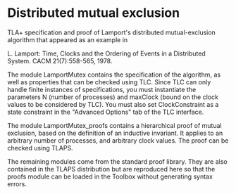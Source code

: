 # Distributed mutual exclusion
TLA+ specification and proof of Lamport's distributed mutual-exclusion
algorithm that appeared as an example in

L. Lamport:  Time, Clocks and the Ordering of Events in a Distributed
System. CACM 21(7):558-565, 1978.

The module LamportMutex contains the specification of the algorithm,
as well as properties that can be checked using TLC. Since TLC can only
handle finite instances of specifications, you must instantiate the
parameters N (number of processes) and maxClock (bound on the clock
values to be considered by TLC). You must also set ClockConstraint as
a state constraint in the "Advanced Options" tab of the TLC interface.

The module LamportMutex_proofs contains a hierarchical proof of mutual
exclusion, based on the definition of an inductive invariant. It applies
to an arbitrary number of processes, and arbitrary clock values. 
The proof can be checked using TLAPS.

The remaining modules come from the standard proof library. They are
also contained in the TLAPS distribution but are reproduced here so that
the proofs module can be loaded in the Toolbox without generating
syntax errors.
